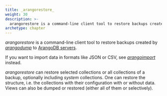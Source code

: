 ```yaml
---
title: _arangorestore_
weight: 30
description: >-
  arangorestore is a command-line client tool to restore backups created by arangodump toArangoDB servers
archetype: chapter
---
```

_arangorestore_ is a command-line client tool to restore backups created by
[_arangodump_](../arangodump/_index.md) to
[ArangoDB servers](../arangodb-server/_index.md).

If you want to import data in formats like JSON or CSV, see
[_arangoimport_](../arangoimport/_index.md) instead.

_arangorestore_ can restore selected collections or all collections of a backup,
optionally including _system_ collections. One can restore the structure, i.e.
the collections with their configuration with or without data.
Views can also be dumped or restored (either all of them or selectively).
